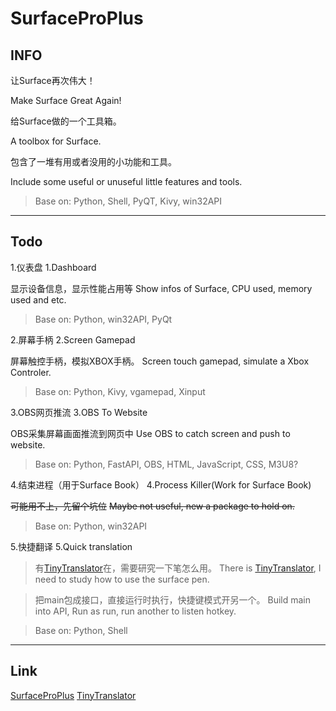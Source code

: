 # SurfaceProPlus

## INFO

让Surface再次伟大！

Make Surface Great Again!

给Surface做的一个工具箱。

A toolbox for Surface.

包含了一堆有用或者没用的小功能和工具。

Include some useful or unuseful little features and tools.

>Base on: Python, Shell, PyQT, Kivy, win32API

---

## Todo

1.仪表盘
1.Dashboard

显示设备信息，显示性能占用等
Show infos of Surface, CPU used, memory used and etc.

>Base on: Python, win32API, PyQt

2.屏幕手柄
2.Screen Gamepad

屏幕触控手柄，模拟XBOX手柄。
Screen touch gamepad, simulate a Xbox Controler.

>Base on: Python, Kivy, vgamepad, Xinput

3.OBS网页推流
3.OBS To Website

OBS采集屏幕画面推流到网页中
Use OBS to catch screen and push to website.

>Base on: Python, FastAPI, OBS, HTML, JavaScript, CSS, M3U8?

4.结束进程（用于Surface Book）
4.Process Killer(Work for Surface Book)

~~可能用不上，先留个坑位~~
~~Maybe not useful, new a package to hold on.~~

>Base on: Python, win32API

5.快捷翻译
5.Quick translation

>有[TinyTranslator](https://github.com/BX-NL/TinyTranslator)在，需要研究一下笔怎么用。
>There is [TinyTranslator](https://github.com/BX-NL/TinyTranslator), I need to study how to use the surface pen.

>把main包成接口，直接运行时执行，快捷键模式开另一个。
>Build main into API, Run as run, run another to listen hotkey.

>Base on: Python, Shell

---

## Link

[SurfaceProPlus](https://github.com/BX-NL/SurfaceProPlus)
[TinyTranslator](https://github.com/BX-NL/TinyTranslator)